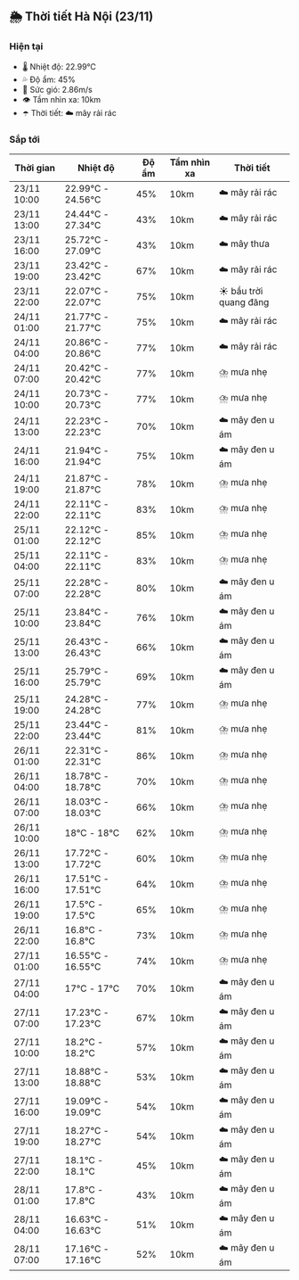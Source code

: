 ## 🌦️ Thời tiết Hà Nội (23/11)

### Hiện tại

- 🌡️ Nhiệt độ: 22.99℃
- 💦 Độ ẩm: 45%
- 💨 Sức gió: 2.86m/s
- 👁️ Tầm nhìn xa: 10km
- ☂️ Thời tiết: ☁️ mây rải rác

### Sắp tới

| Thời gian | Nhiệt độ | Độ ẩm | Tầm nhìn xa | Thời tiết |
| --- | --- | --- | --- | --- |
| 23/11 10:00 | 22.99℃ - 24.56℃ | 45% | 10km | ☁️ mây rải rác |
| 23/11 13:00 | 24.44℃ - 27.34℃ | 43% | 10km | ☁️ mây rải rác |
| 23/11 16:00 | 25.72℃ - 27.09℃ | 43% | 10km | ☁️ mây thưa |
| 23/11 19:00 | 23.42℃ - 23.42℃ | 67% | 10km | ☁️ mây rải rác |
| 23/11 22:00 | 22.07℃ - 22.07℃ | 75% | 10km | ☀️ bầu trời quang đãng |
| 24/11 01:00 | 21.77℃ - 21.77℃ | 75% | 10km | ☁️ mây rải rác |
| 24/11 04:00 | 20.86℃ - 20.86℃ | 77% | 10km | ☁️ mây rải rác |
| 24/11 07:00 | 20.42℃ - 20.42℃ | 77% | 10km | ⛈️ mưa nhẹ |
| 24/11 10:00 | 20.73℃ - 20.73℃ | 77% | 10km | ⛈️ mưa nhẹ |
| 24/11 13:00 | 22.23℃ - 22.23℃ | 70% | 10km | ☁️ mây đen u ám |
| 24/11 16:00 | 21.94℃ - 21.94℃ | 75% | 10km | ☁️ mây đen u ám |
| 24/11 19:00 | 21.87℃ - 21.87℃ | 78% | 10km | ⛈️ mưa nhẹ |
| 24/11 22:00 | 22.11℃ - 22.11℃ | 83% | 10km | ⛈️ mưa nhẹ |
| 25/11 01:00 | 22.12℃ - 22.12℃ | 85% | 10km | ⛈️ mưa nhẹ |
| 25/11 04:00 | 22.11℃ - 22.11℃ | 83% | 10km | ⛈️ mưa nhẹ |
| 25/11 07:00 | 22.28℃ - 22.28℃ | 80% | 10km | ☁️ mây đen u ám |
| 25/11 10:00 | 23.84℃ - 23.84℃ | 76% | 10km | ☁️ mây đen u ám |
| 25/11 13:00 | 26.43℃ - 26.43℃ | 66% | 10km | ☁️ mây đen u ám |
| 25/11 16:00 | 25.79℃ - 25.79℃ | 69% | 10km | ☁️ mây đen u ám |
| 25/11 19:00 | 24.28℃ - 24.28℃ | 77% | 10km | ⛈️ mưa nhẹ |
| 25/11 22:00 | 23.44℃ - 23.44℃ | 81% | 10km | ⛈️ mưa nhẹ |
| 26/11 01:00 | 22.31℃ - 22.31℃ | 86% | 10km | ⛈️ mưa nhẹ |
| 26/11 04:00 | 18.78℃ - 18.78℃ | 70% | 10km | ⛈️ mưa nhẹ |
| 26/11 07:00 | 18.03℃ - 18.03℃ | 66% | 10km | ⛈️ mưa nhẹ |
| 26/11 10:00 | 18℃ - 18℃ | 62% | 10km | ⛈️ mưa nhẹ |
| 26/11 13:00 | 17.72℃ - 17.72℃ | 60% | 10km | ⛈️ mưa nhẹ |
| 26/11 16:00 | 17.51℃ - 17.51℃ | 64% | 10km | ⛈️ mưa nhẹ |
| 26/11 19:00 | 17.5℃ - 17.5℃ | 65% | 10km | ⛈️ mưa nhẹ |
| 26/11 22:00 | 16.8℃ - 16.8℃ | 73% | 10km | ⛈️ mưa nhẹ |
| 27/11 01:00 | 16.55℃ - 16.55℃ | 74% | 10km | ⛈️ mưa nhẹ |
| 27/11 04:00 | 17℃ - 17℃ | 70% | 10km | ☁️ mây đen u ám |
| 27/11 07:00 | 17.23℃ - 17.23℃ | 67% | 10km | ☁️ mây đen u ám |
| 27/11 10:00 | 18.2℃ - 18.2℃ | 57% | 10km | ☁️ mây đen u ám |
| 27/11 13:00 | 18.88℃ - 18.88℃ | 53% | 10km | ☁️ mây đen u ám |
| 27/11 16:00 | 19.09℃ - 19.09℃ | 54% | 10km | ☁️ mây đen u ám |
| 27/11 19:00 | 18.27℃ - 18.27℃ | 54% | 10km | ☁️ mây đen u ám |
| 27/11 22:00 | 18.1℃ - 18.1℃ | 45% | 10km | ☁️ mây đen u ám |
| 28/11 01:00 | 17.8℃ - 17.8℃ | 43% | 10km | ☁️ mây đen u ám |
| 28/11 04:00 | 16.63℃ - 16.63℃ | 51% | 10km | ☁️ mây đen u ám |
| 28/11 07:00 | 17.16℃ - 17.16℃ | 52% | 10km | ☁️ mây đen u ám |
